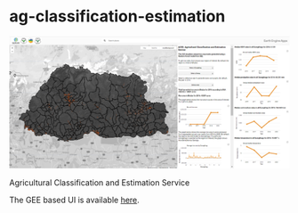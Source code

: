 # ag-classification-estimation
![](ACES.PNG)

Agricultural Classification and Estimation Service

The GEE based UI is available [here](https://biplovbhandari.users.earthengine.app/view/aces-bhutan).
